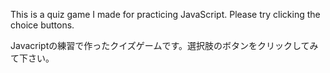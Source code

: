 This is a quiz game I made for practicing JavaScript. Please try clicking the choice buttons.  

Javacriptの練習で作ったクイズゲームです。選択肢のボタンをクリックしてみて下さい。
